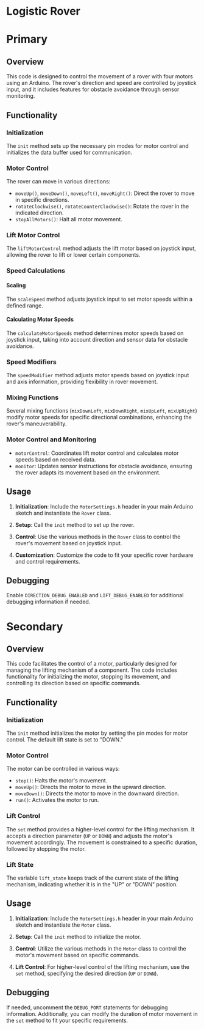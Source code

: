 # Logistic Rover

# Primary

## Overview

This code is designed to control the movement of a rover with four motors using an Arduino. The rover's direction and speed are controlled by joystick input, and it includes features for obstacle avoidance through sensor monitoring.

## Functionality

### Initialization

The `init` method sets up the necessary pin modes for motor control and initializes the data buffer used for communication.

### Motor Control

The rover can move in various directions:

- `moveUp()`, `moveDown()`, `moveLeft()`, `moveRight()`: Direct the rover to move in specific directions.
- `rotateClockwise()`, `rotateCounterClockwise()`: Rotate the rover in the indicated direction.
- `stopAllMotors()`: Halt all motor movement.

### Lift Motor Control

The `liftMotorControl` method adjusts the lift motor based on joystick input, allowing the rover to lift or lower certain components.

### Speed Calculations

#### Scaling

The `scaleSpeed` method adjusts joystick input to set motor speeds within a defined range.

#### Calculating Motor Speeds

The `calculateMotorSpeeds` method determines motor speeds based on joystick input, taking into account direction and sensor data for obstacle avoidance.

### Speed Modifiers

The `speedModifier` method adjusts motor speeds based on joystick input and axis information, providing flexibility in rover movement.

### Mixing Functions

Several mixing functions (`mixDownLeft`, `mixDownRight`, `mixUpLeft`, `mixUpRight`) modify motor speeds for specific directional combinations, enhancing the rover's maneuverability.

### Motor Control and Monitoring

- `motorControl`: Coordinates lift motor control and calculates motor speeds based on received data.
- `monitor`: Updates sensor instructions for obstacle avoidance, ensuring the rover adapts its movement based on the environment.

## Usage

1. **Initialization**: Include the `MotorSettings.h` header in your main Arduino sketch and instantiate the `Rover` class.

2. **Setup**: Call the `init` method to set up the rover.

3. **Control**: Use the various methods in the `Rover` class to control the rover's movement based on joystick input.

4. **Customization**: Customize the code to fit your specific rover hardware and control requirements.

## Debugging

Enable `DIRECTION_DEBUG_ENABLED` and `LIFT_DEBUG_ENABLED` for additional debugging information if needed.


# Secondary

## Overview

This code facilitates the control of a motor, particularly designed for managing the lifting mechanism of a component. The code includes functionality for initializing the motor, stopping its movement, and controlling its direction based on specific commands.

## Functionality

### Initialization

The `init` method initializes the motor by setting the pin modes for motor control. The default lift state is set to "DOWN."

### Motor Control

The motor can be controlled in various ways:

- `stop()`: Halts the motor's movement.
- `moveUp()`: Directs the motor to move in the upward direction.
- `moveDown()`: Directs the motor to move in the downward direction.
- `run()`: Activates the motor to run.

### Lift Control

The `set` method provides a higher-level control for the lifting mechanism. It accepts a direction parameter (`UP` or `DOWN`) and adjusts the motor's movement accordingly. The movement is constrained to a specific duration, followed by stopping the motor.

### Lift State

The variable `lift_state` keeps track of the current state of the lifting mechanism, indicating whether it is in the "UP" or "DOWN" position.

## Usage

1. **Initialization**: Include the `MotorSettings.h` header in your main Arduino sketch and instantiate the `Motor` class.

2. **Setup**: Call the `init` method to initialize the motor.

3. **Control**: Utilize the various methods in the `Motor` class to control the motor's movement based on specific commands.

4. **Lift Control**: For higher-level control of the lifting mechanism, use the `set` method, specifying the desired direction (`UP` or `DOWN`).

## Debugging

If needed, uncomment the `DEBUG_PORT` statements for debugging information. Additionally, you can modify the duration of motor movement in the `set` method to fit your specific requirements.
